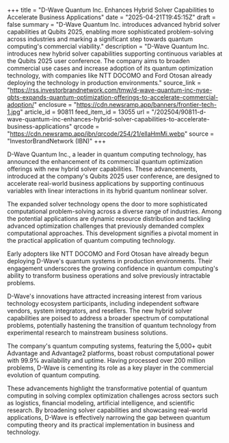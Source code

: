 +++
title = "D-Wave Quantum Inc. Enhances Hybrid Solver Capabilities to Accelerate Business Applications"
date = "2025-04-21T19:45:15Z"
draft = false
summary = "D-Wave Quantum Inc. introduces advanced hybrid solver capabilities at Qubits 2025, enabling more sophisticated problem-solving across industries and marking a significant step towards quantum computing's commercial viability."
description = "D-Wave Quantum Inc. introduces new hybrid solver capabilities supporting continuous variables at the Qubits 2025 user conference. The company aims to broaden commercial use cases and increase adoption of its quantum optimization technology, with companies like NTT DOCOMO and Ford Otosan already deploying the technology in production environments."
source_link = "https://rss.investorbrandnetwork.com/tmw/d-wave-quantum-inc-nyse-qbts-expands-quantum-optimization-offerings-to-accelerate-commercial-adoption/"
enclosure = "https://cdn.newsramp.app/banners/frontier-tech-1.jpg"
article_id = 90811
feed_item_id = 13055
url = "/202504/90811-d-wave-quantum-inc-enhances-hybrid-solver-capabilities-to-accelerate-business-applications"
qrcode = "https://cdn.newsramp.app/ibn/qrcode/254/21/ellaHmMi.webp"
source = "InvestorBrandNetwork (IBN)"
+++

<p>D-Wave Quantum Inc., a leader in quantum computing technology, has announced the enhancement of its commercial quantum optimization offerings with new hybrid solver capabilities. These advancements, introduced at the company's Qubits 2025 user conference, are designed to accelerate real-world business applications by supporting continuous variables with linear interactions in its hybrid quantum nonlinear solver.</p><p>The expanded solver technology opens the door to more sophisticated computational problem-solving across a diverse range of industries. Among the potential applications are dynamic resource distribution and tackling advanced optimization challenges that previously demanded complex computational approaches. This development signifies a pivotal moment in the practical application of quantum computing technology.</p><p>Early adopters like NTT DOCOMO and Ford Otosan have already begun deploying D-Wave's quantum systems in production environments. Their engagement underscores the growing confidence in quantum computing's ability to transform business operations and solve previously intractable problems.</p><p>D-Wave's innovations have attracted increasing interest from various technology ecosystem participants, including independent software vendors, system integrators, and resellers. The new hybrid solver capabilities are poised to address a broader spectrum of computational problems, potentially hastening the transition of quantum technology from experimental research to mainstream business solutions.</p><p>The company's quantum computing systems, featuring the 5,000+ qubit Advantage and Advantage2 platforms, boast robust computational power with 99.9% availability and uptime. Having processed over 200 million problems, D-Wave is cementing its role as a key player in the commercial evolution of quantum computing.</p><p>These advancements highlight the transformative potential of quantum computing in solving complex optimization challenges across sectors such as logistics, financial modeling, artificial intelligence, and scientific research. By broadening solver capabilities and showcasing real-world applications, D-Wave is effectively narrowing the gap between quantum computing theory and its practical implementation in business and technology.</p>